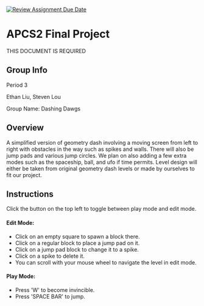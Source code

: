 [![Review Assignment Due Date](https://classroom.github.com/assets/deadline-readme-button-24ddc0f5d75046c5622901739e7c5dd533143b0c8e959d652212380cedb1ea36.svg)](https://classroom.github.com/a/syDSSnTt)
# APCS2 Final Project
THIS DOCUMENT IS REQUIRED
## Group Info
Period 3

Ethan Liu, Steven Lou

Group Name: Dashing Dawgs
## Overview
A simplified version of geometry dash involving a moving screen from left to right with obstacles in the way such as spikes and walls. There will also be jump pads and various jump circles. We plan on also adding a few extra modes such as the spaceship, ball, and ufo if time permits. Level design will either be taken from original geometry dash levels or made by ourselves to fit our project.

## Instructions
Click the button on the top left to toggle between play mode and edit mode. 

#### Edit Mode:
* Click on an empty square to spawn a block there.
* Click on a regular block to place a jump pad on it.
* Click on a jump pad block to change it to a spike.
* Click on a spike to delete it.
* You can scroll with your mouse wheel to navigate the level in edit mode.

#### Play Mode:
* Press 'W' to become invincible.
* Press 'SPACE BAR' to jump.